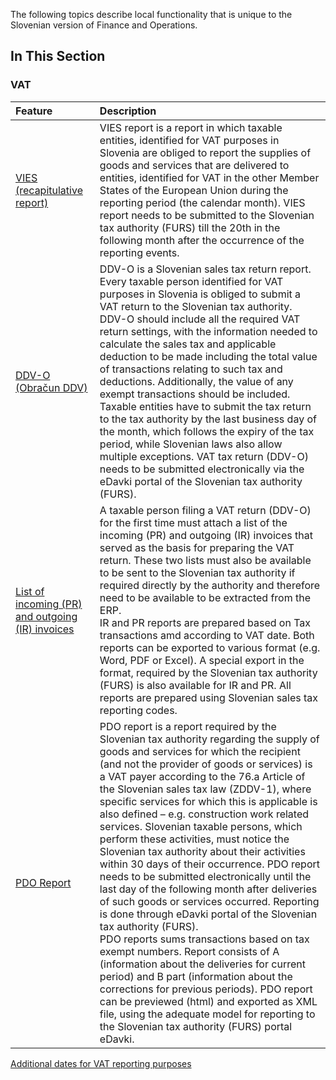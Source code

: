 The following topics describe local functionality that is unique to the Slovenian version of Finance and Operations.

## In This Section

### VAT

**Feature**|**Description**
:-|:-
[VIES (recapitulative report)](/Help/Core-Localization/Slovenian-Localization-Functionalities/VIES-\(recapitulative-report\))|VIES report is a report in which taxable entities, identified for VAT purposes in Slovenia are obliged to report the supplies of goods and services that are delivered to entities, identified for VAT in the other Member States of the European Union during the reporting period (the calendar month). VIES report needs to be submitted to the Slovenian tax authority (FURS) till the 20th in the following month after the occurrence of the reporting events.
[DDV-O (Obračun DDV)](/Help/Core-Localization/Slovenian-Localization-Functionalities/DDV-O-\(Obračun-DDV\))|DDV-O is a Slovenian sales tax return report. Every taxable person identified for VAT purposes in Slovenia is obliged to submit a VAT return to the Slovenian tax authority. DDV-O should include all the required VAT return settings, with the information needed to calculate the sales tax and applicable deduction to be made including the total value of transactions relating to such tax and deductions. Additionally, the value of any exempt transactions should be included. Taxable entities have to submit the tax return to the tax authority by the last business day of the month, which follows the expiry of the tax period, while Slovenian laws also allow multiple exceptions. VAT tax return (DDV-O) needs to be submitted electronically via the eDavki portal of the Slovenian tax authority (FURS).
[List of incoming (PR) and outgoing (IR) invoices](/Help/Core-Localization/Slovenian-Localization-Functionalities/List-of-incoming-\(PR\)-and-outgoing-\(IR\)-invoices)|A taxable person filing a VAT return (DDV-O) for the first time must attach a list of the incoming (PR) and outgoing (IR) invoices that served as the basis for preparing the VAT return. These two lists must also be available to be sent to the Slovenian tax authority if required directly by the authority and therefore need to be available to be extracted from the ERP. <br>IR and PR reports are prepared based on Tax transactions amd according to VAT date. Both reports can be exported to various format (e.g. Word, PDF or Excel). A special export in the format, required by the Slovenian tax authority (FURS) is also available for IR and PR. All reports are prepared using Slovenian sales tax reporting codes.
[PDO Report](/Help/Core-Localization/Slovenian-Localization-Functionalities/PDO-Report)|PDO report is a report required by the Slovenian tax authority regarding the supply of goods and services for which the recipient (and not the provider of goods or services) is a VAT payer according to the 76.a Article of the Slovenian sales tax law (ZDDV-1), where specific services for which this is applicable is also defined – e.g. construction work related services. Slovenian taxable persons, which perform these activities, must notice the Slovenian tax authority about their activities within 30 days of their occurrence. PDO report needs to be submitted electronically until the last day of the following month after deliveries of such goods or services occurred. Reporting is done through eDavki portal of the Slovenian tax authority (FURS).<br>PDO reports sums transactions based on tax exempt numbers. Report consists of A (information about the deliveries for current period) and B part (information about the corrections for previous periods). PDO report can be previewed (html) and exported as XML file, using the adequate model for reporting to the Slovenian tax authority (FURS) portal eDavki.
[Additional dates for VAT reporting purposes](help/)